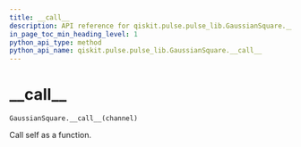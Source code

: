 ```yaml
---
title: __call__
description: API reference for qiskit.pulse.pulse_lib.GaussianSquare.__call__
in_page_toc_min_heading_level: 1
python_api_type: method
python_api_name: qiskit.pulse.pulse_lib.GaussianSquare.__call__
---
```


# \_\_call\_\_

<span id="qiskit.pulse.pulse_lib.GaussianSquare.__call__" />

`GaussianSquare.__call__(channel)`

Call self as a function.

